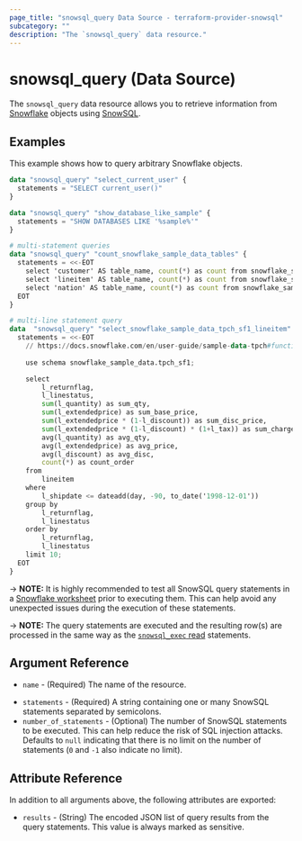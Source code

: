 ```yaml
---
page_title: "snowsql_query Data Source - terraform-provider-snowsql"
subcategory: ""
description: "The `snowsql_query` data resource."
---
```


# snowsql_query (Data Source)

The `snowsql_query` data resource allows you to retrieve information from [Snowflake](https://www.snowflake.com) objects using [SnowSQL](https://docs.snowflake.com/en/user-guide/snowsql.html).

## Examples

This example shows how to query arbitrary Snowflake objects.

```terraform
data "snowsql_query" "select_current_user" {
  statements = "SELECT current_user()"
}

data "snowsql_query" "show_database_like_sample" {
  statements = "SHOW DATABASES LIKE '%sample%'"
}

# multi-statement queries
data "snowsql_query" "count_snowflake_sample_data_tables" {
  statements = <<-EOT
    select 'customer' AS table_name, count(*) as count from snowflake_sample_data.tpch_sf1.customer;
    select 'lineitem' AS table_name, count(*) as count from snowflake_sample_data.tpch_sf1.lineitem;
    select 'nation' AS table_name, count(*) as count from snowflake_sample_data.tpch_sf1.nation;
  EOT
}

# multi-line statement query
data  "snowsql_query" "select_snowflake_sample_data_tpch_sf1_lineitem" {
  statements = <<-EOT
    // https://docs.snowflake.com/en/user-guide/sample-data-tpch#functional-query-definition
    
    use schema snowflake_sample_data.tpch_sf1;

    select
        l_returnflag,
        l_linestatus,
        sum(l_quantity) as sum_qty,
        sum(l_extendedprice) as sum_base_price,
        sum(l_extendedprice * (1-l_discount)) as sum_disc_price,
        sum(l_extendedprice * (1-l_discount) * (1+l_tax)) as sum_charge,
        avg(l_quantity) as avg_qty,
        avg(l_extendedprice) as avg_price,
        avg(l_discount) as avg_disc,
        count(*) as count_order
    from
        lineitem
    where
        l_shipdate <= dateadd(day, -90, to_date('1998-12-01'))
    group by
        l_returnflag,
        l_linestatus
    order by
        l_returnflag,
        l_linestatus
    limit 10;
  EOT
}
```

-> **NOTE:** It is highly recommended to test all SnowSQL query statements in a [Snowflake worksheet](https://docs.snowflake.com/en/user-guide/ui-worksheet) prior to executing them. This can help avoid any unexpected issues during the execution of these statements.

-> **NOTE:** The query statements are executed and the resulting row(s) are processed in the same way as the [`snowsql_exec` read](https://registry.terraform.io/providers/aidanmelen/snowsql/latest/docs/resources/exec#query-snowflake-with-read-statements) statements.

## Argument Reference

* `name` - (Required) The name of the resource.
- `statements` - (Required) A string containing one or many SnowSQL statements separated by semicolons.
- `number_of_statements` - (Optional) The number of SnowSQL statements to be executed. This can help reduce the risk of SQL injection attacks. Defaults to `null` indicating that there is no limit on the number of statements (`0` and `-1` also indicate no limit).

## Attribute Reference

In addition to all arguments above, the following attributes are exported:

- `results` - (String) The encoded JSON list of query results from the query statements. This value is always marked as sensitive.